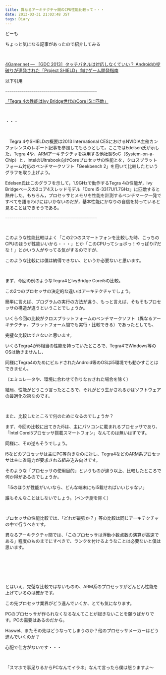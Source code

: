 ```yaml
---
title: 異なるアーキテクチャ間のCPU性能比較って・・・
date: 2013-03-31 21:03:48 JST
tags: Diary
---
```

<p>どーも</p>
<p>ちょっと気になる記事があったので紹介してみる</p>
<p>&nbsp;</p>
<p><a href="http://www.4gamer.net/games/198/G019883/20130329097/">4Gamer.net ― ［GDC 2013］タッチパネルは対応しなくていい？ Androidの掟破りが連発された「Project SHIELD」向けゲーム開発指南</a></p>
<p>以下引用</p>
<p>----------------------------------------------</p>
<p><u>「Tegra 4の性能はIvy Bridge世代のCore i5に匹敵」</u></p>
<p>&nbsp;</p>
<p>・・・</p>
<p>&nbsp;</p>
<p>　Tegra 4やSHIELDの概要は2013 International CESにおけるNVIDIA主催カンファレンスのレポート記事を参照してもらうとして，ここではEdelsen氏が示した，Tegra 4や，ARMアーキテクチャを採用する他社製SoC（System-on-a-Chip）と，IntelのUltrabook向けCoreプロセッサの性能とを，クロスプラットフォーム対応のベンチマークソフト「Geekbench 2」を用いて比較したというグラフを取り上げよう。</p>
<p>Edelsen氏はこのグラフを示して，1.9GHzで動作するTegra 4の性能が，Ivy Bridgeベースの2コア4スレッドモデル「Core i5-3317U/1.7GHz」に匹敵すると熱弁した。もちろん，プロセッサとメモリを性能を計測するベンチマーク一発ですべてを語るわけにはいかないのだが，基本性能にかなりの自信を持っていると見ることはできそうである。</p>
<p>----------------------------------------------</p>
<p>&nbsp;</p>
<p>このような性能比較はよく「この2つのスマートフォンを比較した時、こっちのCPUのほうが性能いいから・・・」とか「このCPUってショボっ！やっぱりi7だな！」とかいう人がやってる気がするのですが、</p>
<p>このような比較には僕は納得できない、というか必要ないと思います。</p>
<p>&nbsp;</p>
<p>まず、今回の例のようなTegra4とIvyBridge Corei5の比較。</p>
<p>この2つのプロセッサの決定的な違いはアーキテクチャでしょう。</p>
<p>簡単に言えば、プログラムの実行の方法が違う、もっと言えば、そもそもプロセッサの構造が違うということでしょうか。</p>
<p>いくら今回の比較がクロスプラットフォームのベンチマークソフト（異なるアーキテクチャ、プラットフォーム間でも実行・比較できる）であったとしても、</p>
<p>完璧な比較はできないと思います。</p>
<p>いくらTegra4がi5相当の性能を持っていたところで、Tegra4でWindows等のOSは動きませんし、</p>
<p>同様にTegra4のためにビルドされたAndroid等のOSはi5環境でも動かすことはできません。</p>
<p>（エミュレータや、環境に合わせて作りなおされた場合を除く）</p>
<p>結局、性能がどうこう言ったところで、それがどう生かされるかはソフトウェアの最適化次第なのです。</p>
<p>&nbsp;</p>
<p>また、比較したところで何のためになるのでしょうか？</p>
<p>まず、今回の比較に出てきたi5は、主にパソコンに載まれるプロセッサであり、「Intel Corei5プロセッサ搭載スマートフォン」なんてのは無いはずです。</p>
<p>同様に、その逆もそうでしょう。</p>
<p>i5などのプロセッサは主にPC等向きなのに対し、Tegra4などのARM系プロセッサは主に省電力が要求される組み込み向けです。</p>
<p>そのような「プロセッサの使用目的」というものが違う以上、比較したところで何か得があるのでしょうか。</p>
<p>「i5のほうが性能がいいなら、どんな端末にもi5載せればいいじゃない」</p>
<p>誰もそんなことはしないでしょう。（ベンチ厨を除く）</p>
<p>&nbsp;</p>
<p>プロセッサの性能比較では、「どれが最強か？」等の比較は同じアーキテクチャの中で行うべきです。</p>
<p>異なるアーキテクチャ間では、「このプロセッサは浮動小数点数の演算が高速である」程度のものまでにすべきで、ランクを付けるようなことは必要ないと僕は思います。</p>
<p>&nbsp;</p>
<p>&nbsp;</p>
<p>&nbsp;</p>
<p>とはいえ、完璧な比較ではないものの、ARM系のプロセッサがどんどん性能を上げているのは確かです。</p>
<p>この先プロセッサ業界がどう進んでいくか、とても気になります。</p>
<p>PCのプロセッサが作られなくなるなんてことが起きないことを願うばかりです。PCの需要はあるのだから。</p>
<p>Haswel、またその先はどうなってしまうのか？他のプロセッサメーカーはどう進んでいくのか？</p>
<p>心配で仕方がないです・・・</p>
<p>&nbsp;</p>
<p>「スマホで事足りるからPCなんてイラネ」なんて言ったら僕は怒りますよ〜</p>
